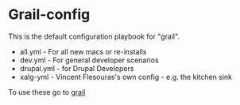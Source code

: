 # Grail-config

This is the default configuration playbook for "grail". 

 - all.yml - For all new macs or re-installs
 - dev.yml - For general developer scenarios
 - drupal.yml - for Drupal Developers
 - xalg-yml - Vincent Flesouras's own config - e.g. the kitchen sink

To use these go to [grail](https://github.com/SLAC-OCIO/grail)

